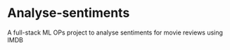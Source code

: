 # Analyse-sentiments
A full-stack ML OPs project to analyse sentiments for movie reviews using IMDB
